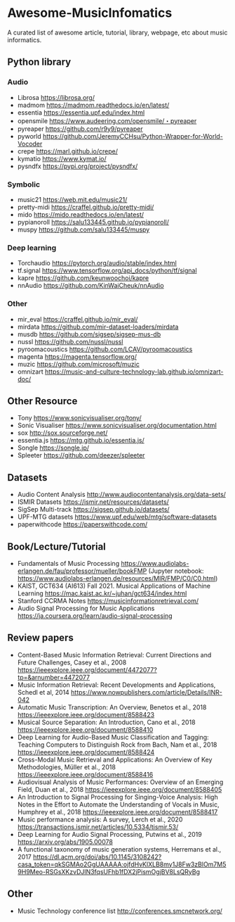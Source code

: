 # Awesome-MusicInfomatics
A curated list of awesome article, tutorial, library, webpage, etc about music informatics.


## Python library

### Audio
- Librosa https://librosa.org/
- madmom https://madmom.readthedocs.io/en/latest/
- essentia https://essentia.upf.edu/index.html
- opensmile https://www.audeering.com/opensmile/・pyreaper
- pyreaper https://github.com/r9y9/pyreaper
- pyworld https://github.com/JeremyCCHsu/Python-Wrapper-for-World-Vocoder
- crepe https://marl.github.io/crepe/
- kymatio https://www.kymat.io/
- pysndfx https://pypi.org/project/pysndfx/

### Symbolic
- music21 https://web.mit.edu/music21/
- pretty-midi https://craffel.github.io/pretty-midi/
- mido https://mido.readthedocs.io/en/latest/
- pypianoroll https://salu133445.github.io/pypianoroll/
- muspy https://github.com/salu133445/muspy

### Deep learning
- Torchaudio https://pytorch.org/audio/stable/index.html
- tf.signal https://www.tensorflow.org/api_docs/python/tf/signal
- kapre https://github.com/keunwoochoi/kapre
- nnAudio https://github.com/KinWaiCheuk/nnAudio

### Other 
- mir_eval https://craffel.github.io/mir_eval/
- mirdata https://github.com/mir-dataset-loaders/mirdata
- musdb https://github.com/sigsep/sigsep-mus-db
- nussl https://github.com/nussl/nussl
- pyroomacoustics https://github.com/LCAV/pyroomacoustics
- magenta https://magenta.tensorflow.org/
- muzic https://github.com/microsoft/muzic
- omnizart https://music-and-culture-technology-lab.github.io/omnizart-doc/


## Other Resource 
- Tony https://www.sonicvisualiser.org/tony/
- Sonic Visualiser https://www.sonicvisualiser.org/documentation.html
- sox http://sox.sourceforge.net/
- essentia.js https://mtg.github.io/essentia.js/
- Songle https://songle.jp/
- Spleeter https://github.com/deezer/spleeter

## Datasets
- Audio Content Analysis http://www.audiocontentanalysis.org/data-sets/
- ISMIR Datasets https://ismir.net/resources/datasets/
- SigSep Multi-track https://sigsep.github.io/datasets/
- UPF-MTG datasets https://www.upf.edu/web/mtg/software-datasets
- paperwithcode https://paperswithcode.com/

## Book/Lecture/Tutorial
- Fundamentals of Music Processing https://www.audiolabs-erlangen.de/fau/professor/mueller/bookFMP (Jupyter notebook: https://www.audiolabs-erlangen.de/resources/MIR/FMP/C0/C0.html)
- KAIST, GCT634 (AI613) Fall 2021. Musical Applications of Machine Learning https://mac.kaist.ac.kr/~juhan/gct634/index.html
- Stanford CCRMA Notes https://musicinformationretrieval.com/
- Audio Signal Processing for Music Applications https://ja.coursera.org/learn/audio-signal-processing


## Review papers
- Content-Based Music Information Retrieval: Current Directions and Future Challenges, Casey et al., 2008 https://ieeexplore.ieee.org/document/4472077?tp=&arnumber=4472077
- Music Information Retrieval: Recent Developments and Applications, Schedl et al, 2014 https://www.nowpublishers.com/article/Details/INR-042 
- Automatic Music Transcription: An Overview, Benetos et al., 2018 https://ieeexplore.ieee.org/document/8588423
- Musical Source Separation: An Introduction, Cano et al., 2018 https://ieeexplore.ieee.org/document/8588410
- Deep Learning for Audio-Based Music Classification and Tagging: Teaching Computers to Distinguish Rock from Bach, Nam et al., 2018 https://ieeexplore.ieee.org/document/8588424
- Cross-Modal Music Retrieval and Applications: An Overview of Key Methodologies, Müller et al., 2018 https://ieeexplore.ieee.org/document/8588416
- Audiovisual Analysis of Music Performances: Overview of an Emerging Field, Duan et al., 2018 https://ieeexplore.ieee.org/document/8588405
- An Introduction to Signal Processing for Singing-Voice Analysis: High Notes in the Effort to Automate the Understanding of Vocals in Music, Humphrey et al., 2018 https://ieeexplore.ieee.org/document/8588417
- Music performance analysis: A survey, Lerch et al., 2020 https://transactions.ismir.net/articles/10.5334/tismir.53/
- Deep Learning for Audio Signal Processing, Putwins et al., 2019 https://arxiv.org/abs/1905.00078
- A functional taxonomy of music generation systems, Herremans et al., 2017 https://dl.acm.org/doi/abs/10.1145/3108242?casa_token=qkSGMAo2GgUAAAAA:ojfdHvKlXLB8my1J8Fw3zBlOm7M59H9Meo-RSGsXKzvDJlN3fqsUFhb1fDX2jPismOgjBV8LsQRyBg


## Other 
- Music Technology conference list http://conferences.smcnetwork.org/
